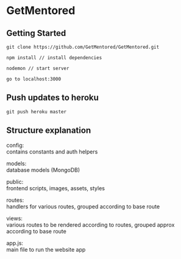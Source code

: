 # GetMentored

## Getting Started
```
git clone https://github.com/GetMentored/GetMentored.git
```
```
npm install // install dependencies
```
```
nodemon // start server
```
```
go to localhost:3000
```

## Push updates to heroku
```
git push heroku master
```

## Structure explanation
config:  
    contains constants and auth helpers  


models:  
    database models (MongoDB)  


public:  
    frontend scripts, images, assets, styles  


routes:  
    handlers for various routes, grouped according to base route  


views:  
    various routes to be rendered according to routes, grouped approx according to base route  


app.js:  
    main file to run the website app  

